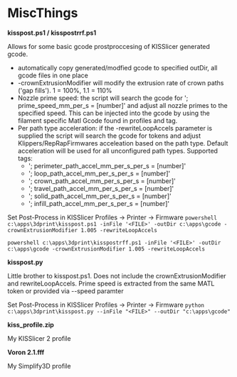 # MiscThings

**kisspost.ps1 / kisspostrrf.ps1**

Allows for some basic gcode prostproccesing of KISSlicer generated gcode.
* automatically copy generated/modfied gcode to specified outDir, all gcode files in one place
* -crownExtrusionModifier will modify the extrusion rate of crown paths ('gap fills'). 1 = 100%, 1.1 = 110%
* Nozzle prime speed: the script will search the gcode for '; prime_speed_mm_per_s = [number]' and adjust all nozzle primes to the specified speed. This can be injected into the gcode by using the filament specific Matl Gcode found in profiles and <MATL> tag.
* Per path type acceleration: if the -rewriteLoopAccels parameter is supplied the script will search the gcode for tokens and adjust Klippers/RepRapFirmwares acceleation based on the path type. Default acceleration will be used for all unconfigured path types. Supported tags:
  * '; perimeter_path_accel_mm_per_s_per_s = [number]'
  * '; loop_path_accel_mm_per_s_per_s = [number]'
  * '; crown_path_accel_mm_per_s_per_s = [number]'
  * '; travel_path_accel_mm_per_s_per_s = [number]'
  * '; solid_path_accel_mm_per_s_per_s = [number]'
  * '; infill_path_accel_mm_per_s_per_s = [number]'
  

Set Post-Process in KISSlicer Profiles -> Printer -> Firmware
`powershell c:\apps\3dprint\kisspost.ps1 -inFile '<FILE>' -outDir c:\apps\gcode -crownExtrusionModifier 1.005 -rewriteLoopAccels`

`powershell c:\apps\3dprint\kisspostrff.ps1 -inFile '<FILE>' -outDir c:\apps\gcode -crownExtrusionModifier 1.005 -rewriteLoopAccels`
  
**kisspost.py**

Little brother to kisspost.ps1.
Does not include the crownExtrusionModifier and rewriteLoopAccels. Prime speed is extracted from the same MATL token or provided via --speed paramter

Set Post-Process in KISSlicer Profiles -> Printer -> Firmware
`python c:\apps\3dprint\kisspost.py --inFile "<FILE>" --outDir "c:\apps\gcode"`


**kiss_profile.zip**

My KISSlicer 2 profile

**Voron 2.1.fff**

My Simplify3D profile
